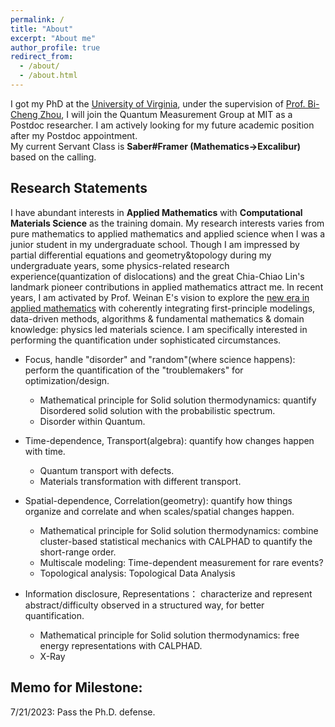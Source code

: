 ```yaml
---
permalink: /
title: "About"
excerpt: "About me"
author_profile: true
redirect_from: 
  - /about/
  - /about.html
---
```


I got my PhD at the [University of Virginia](http://www.virginia.edu/), under the supervision of [Prof. Bi-Cheng Zhou](https://engineering.virginia.edu/zhou-group), I will join the Quantum Measurement Group at MIT as a Postdoc researcher. I am actively looking for my future academic position after my Postdoc appointment.  
My current Servant Class is **Saber#Framer (Mathematics->Excalibur)** based on the calling.

Research Statements
---
I have abundant interests in **Applied Mathematics** with **Computational Materials Science** as the training domain. My research interests varies from pure mathematics to applied mathematics and applied science when I was a junior student in my undergraduate school. Though I am impressed by partial differential equations and geometry&topology during my undergraduate years, some physics-related research experience(quantization of dislocations) and the great Chia-Chiao Lin's landmark pioneer contributions in applied mathematics attract me. In recent years, I am activated by Prof. Weinan E's vision to explore the [new era in applied mathematics](https://www.ams.org/notices/202104/rnoti-p565.pdf) with coherently integrating first-principle modelings, data-driven methods, algorithms & fundamental mathematics & domain knowledge: physics led materials science. I am specifically interested in performing the quantification under sophisticated circumstances.



* Focus, handle "disorder" and "random"(where science happens): perform the quantification of the "troublemakers" for optimization/design.
  * Mathematical principle for Solid solution thermodynamics: quantify Disordered solid solution with the probabilistic spectrum.
  * Disorder within Quantum.

* Time-dependence, Transport(algebra): quantify how changes happen with time.
  * Quantum transport with defects.
  * Materials transformation with different transport.

* Spatial-dependence, Correlation(geometry): quantify how things organize and correlate and when scales/spatial changes happen.
  * Mathematical principle for Solid solution thermodynamics: combine cluster-based statistical mechanics with CALPHAD to quantify the short-range order.
  * Multiscale modeling: Time-dependent measurement for rare events?
  * Topological analysis: Topological Data Analysis

* Information disclosure, Representations： characterize and represent abstract/difficulty observed in a structured way, for better quantification.
  * Mathematical principle for Solid solution thermodynamics: free energy representations with CALPHAD.
  * X-Ray




Memo for Milestone:
---
7/21/2023: Pass the Ph.D. defense.




